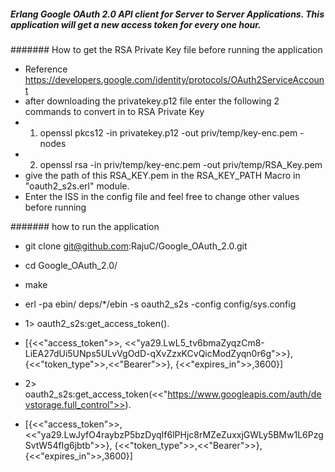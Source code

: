 ##### Erlang Google OAuth 2.0 API client for Server to Server Applications. This application will get a new access token for every one hour.


####### How to get the RSA Private Key file before running the application
- Reference https://developers.google.com/identity/protocols/OAuth2ServiceAccount
- after downloading the privatekey.p12 file enter the following 2 commands to convert in to RSA Private Key
- 1) openssl pkcs12 -in privatekey.p12 -out priv/temp/key-enc.pem -nodes
- 2) openssl rsa -in priv/temp/key-enc.pem -out priv/temp/RSA_Key.pem
- give the path of this RSA_KEY.pem in the RSA_KEY_PATH Macro in "oauth2_s2s.erl" module.
- Enter the ISS in the config file and feel free to change other values before running


####### how to run the application
- git clone git@github.com:RajuC/Google_OAuth_2.0.git
- cd Google_OAuth_2.0/
- make
- erl -pa ebin/ deps/*/ebin -s oauth2_s2s -config config/sys.config

- 1> oauth2_s2s:get_access_token().
- [{<<"access_token">>,
  <<"ya29.LwL5_tv6bmaZyqzCm8-LiEA27dUi5UNps5ULvVgOdD-qXvZzxKCvQicModZyqn0r6g">>},
  {<<"token_type">>,<<"Bearer">>},
 {<<"expires_in">>,3600}]


- 2> oauth2_s2s:get_access_token(<<"https://www.googleapis.com/auth/devstorage.full_control">>).
- [{<<"access_token">>,
  <<"ya29.LwJyfO4raybzP5bzDyqIf6lPHjc8rMZeZuxxjGWLy5BMw1L6PzgSvtW54fIg6jbtb">>},
  {<<"token_type">>,<<"Bearer">>},
 {<<"expires_in">>,3600}]
